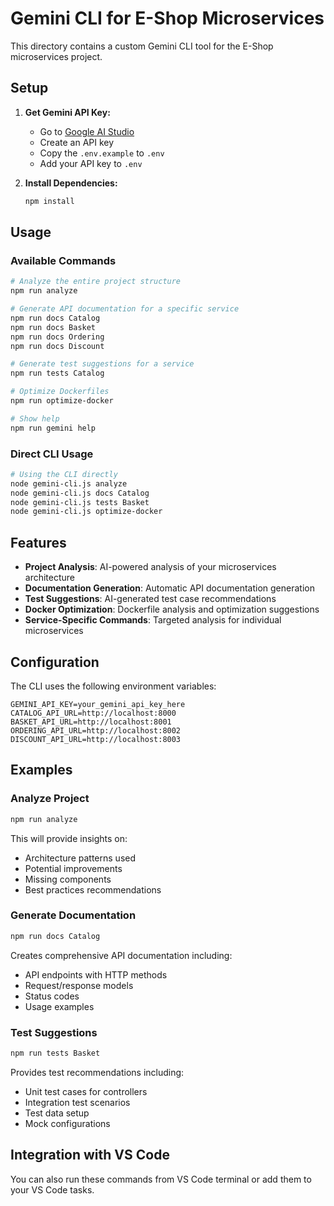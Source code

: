 # Gemini CLI for E-Shop Microservices

This directory contains a custom Gemini CLI tool for the E-Shop microservices project.

## Setup

1. **Get Gemini API Key:**
   - Go to [Google AI Studio](https://aistudio.google.com/)
   - Create an API key
   - Copy the `.env.example` to `.env`
   - Add your API key to `.env`

2. **Install Dependencies:**
   ```bash
   npm install
   ```

## Usage

### Available Commands

```bash
# Analyze the entire project structure
npm run analyze

# Generate API documentation for a specific service
npm run docs Catalog
npm run docs Basket
npm run docs Ordering
npm run docs Discount

# Generate test suggestions for a service
npm run tests Catalog

# Optimize Dockerfiles
npm run optimize-docker

# Show help
npm run gemini help
```

### Direct CLI Usage

```bash
# Using the CLI directly
node gemini-cli.js analyze
node gemini-cli.js docs Catalog
node gemini-cli.js tests Basket
node gemini-cli.js optimize-docker
```

## Features

- **Project Analysis**: AI-powered analysis of your microservices architecture
- **Documentation Generation**: Automatic API documentation generation
- **Test Suggestions**: AI-generated test case recommendations
- **Docker Optimization**: Dockerfile analysis and optimization suggestions
- **Service-Specific Commands**: Targeted analysis for individual microservices

## Configuration

The CLI uses the following environment variables:

```env
GEMINI_API_KEY=your_gemini_api_key_here
CATALOG_API_URL=http://localhost:8000
BASKET_API_URL=http://localhost:8001
ORDERING_API_URL=http://localhost:8002
DISCOUNT_API_URL=http://localhost:8003
```

## Examples

### Analyze Project
```bash
npm run analyze
```
This will provide insights on:
- Architecture patterns used
- Potential improvements
- Missing components
- Best practices recommendations

### Generate Documentation
```bash
npm run docs Catalog
```
Creates comprehensive API documentation including:
- API endpoints with HTTP methods
- Request/response models
- Status codes
- Usage examples

### Test Suggestions
```bash
npm run tests Basket
```
Provides test recommendations including:
- Unit test cases for controllers
- Integration test scenarios
- Test data setup
- Mock configurations

## Integration with VS Code

You can also run these commands from VS Code terminal or add them to your VS Code tasks.
